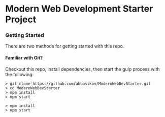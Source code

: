 # Modern Web Development Starter Project


### Getting Started

There are two methods for getting started with this repo.

#### Familiar with Git?
Checkout this repo, install dependencies, then start the gulp process with the following:

```
> git clone https://github.com/abbasikov/ModernWebDevStarter.git
> cd ModernWebDevStarter
> npm install
> npm start
```


```
> npm install
> npm start
```
